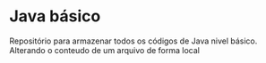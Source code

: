 # Java básico
Repositório para armazenar todos os códigos de Java nivel básico.
Alterando o conteudo de um arquivo de forma local
